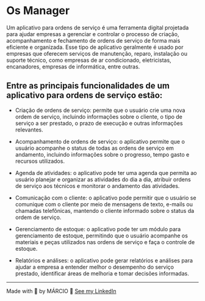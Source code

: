 # Os Manager
Um aplicativo para ordens de serviço é uma ferramenta digital projetada para ajudar empresas a gerenciar e controlar o processo de criação, acompanhamento e fechamento de ordens de serviço de forma mais eficiente e organizada. Esse tipo de aplicativo geralmente é usado por empresas que oferecem serviços de manutenção, reparo, instalação ou suporte técnico, como empresas de ar condicionado, eletricistas, encanadores, empresas de informática, entre outras.

## Entre as principais funcionalidades de um aplicativo para ordens de serviço estão:

- Criação de ordens de serviço: permite que o usuário crie uma nova ordem de serviço, incluindo informações sobre o cliente, o tipo de serviço a ser prestado, o prazo de execução e outras informações relevantes.

- Acompanhamento de ordens de serviço: o aplicativo permite que o usuário acompanhe o status de todas as ordens de serviço em andamento, incluindo informações sobre o progresso, tempo gasto e recursos utilizados.

- Agenda de atividades: o aplicativo pode ter uma agenda que permita ao usuário planejar e organizar as atividades do dia a dia, atribuir ordens de serviço aos técnicos e monitorar o andamento das atividades.

- Comunicação com o cliente: o aplicativo pode permitir que o usuário se comunique com o cliente por meio de mensagens de texto, e-mails ou chamadas telefônicas, mantendo o cliente informado sobre o status da ordem de serviço.

- Gerenciamento de estoque: o aplicativo pode ter um módulo para gerenciamento de estoque, permitindo que o usuário acompanhe os materiais e peças utilizados nas ordens de serviço e faça o controle de estoque.

- Relatórios e análises: o aplicativo pode gerar relatórios e análises para ajudar a empresa a entender melhor o desempenho do serviço prestado, identificar áreas de melhoria e tomar decisões informadas.

___
Made with :blue_heart: by MÁRCIO :wave: [See my LinkedIn](https://www.linkedin.com/in/marciojcarvalho/)
